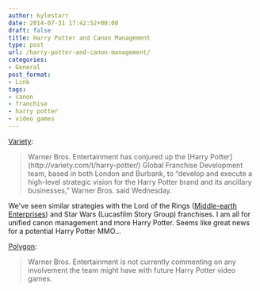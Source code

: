 ```yaml
---
author: kylestarr
date: 2014-07-31 17:42:52+00:00
draft: false
title: Harry Potter and Canon Management
type: post
url: /harry-potter-and-canon-management/
categories:
- General
post_format:
- Link
tags:
- canon
- franchise
- harry potter
- video games
---
```


[Variety](http://variety.com/2014/biz/news/warner-bros-conjures-up-harry-potter-global-franchise-development-team-1201271814/):


<blockquote>Warner Bros. Entertainment has conjured up the [Harry Potter](http://variety.com/t/harry-potter/) Global Franchise Development team, based in both London and Burbank, to “develop and execute a high-level strategic vision for the Harry Potter brand and its ancillary businesses,” Warner Bros. said Wednesday.</blockquote>


We've seen similar strategies with the Lord of the Rings ([Middle-earth Enterprises](http://middleearth.com)) and Star Wars (Lucasfilm Story Group) franchises. I am all for unified canon management and more Harry Potter. Seems like great news for a potential Harry Potter MMO...

[Polygon](http://www.polygon.com/2014/7/30/5952199/harry-potter-global-franchise-development-team):


<blockquote>Warner Bros. Entertainment is not currently commenting on any involvement the team might have with future Harry Potter video games.</blockquote>
